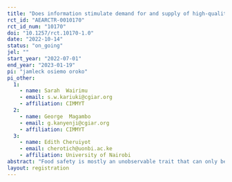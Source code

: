```yaml
---
title: "Does information stimulate demand for and supply of high-quality food"
rct_id: "AEARCTR-0010170"
rct_id_num: "10170"
doi: "10.1257/rct.10170-1.0"
date: "2022-10-14"
status: "on_going"
jel: ""
start_year: "2022-07-01"
end_year: "2023-01-19"
pi: "jamleck osiemo oroko"
pi_other:
  1:
    - name: Sarah  Wairimu
    - email: s.w.kariuki@cgiar.org
    - affiliation: CIMMYT
  2:
    - name: George  Magambo
    - email: g.kanyenji@cgiar.org
    - affiliation: CIMMYT
  3:
    - name: Edith Cheruiyot
    - email: cherotich@uonbi.ac.ke
    - affiliation: University of Nairobi
abstract: "Food safety is mostly an unobservable trait that can only be assured through specialized tests, or through other market mechanisms like certification and brand reputation, or through government regulation. For the informal markets in developing countries, the testing costs are high relative to the value of food (but lower compared to the social burden of unsafe food), and the regulatory enforcement and reputation mechanisms are weak resulting in undersupply of food safety attributes. Evidence has shown that some food safety attributes correlate with easily observable food attributes. Provision of such information may enable consumers to ascertain not easy-to-observe safety attributes at a minimal cost resulting in an increase in the demand for these attributes incentivizing the supply of the safety attributes. This study aims to test the effect of informing both traders and consumers on the correlation between the levels of aflatoxin contamination and the integrity of the maize grain kernel on the demand and supply of aflatoxin-safe maize."
layout: registration
---
```


